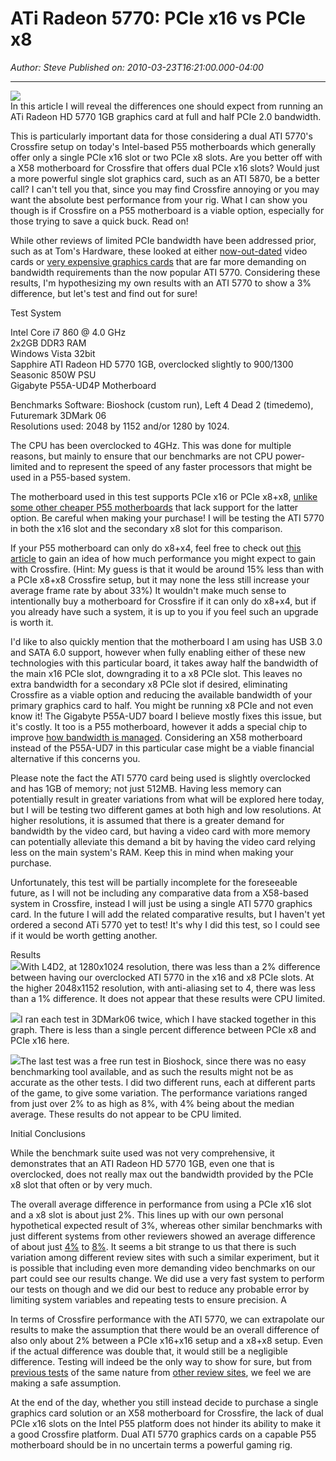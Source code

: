 # ATi Radeon 5770: PCIe x16 vs PCIe x8

*Author: Steve*
*Published on: 2010-03-23T16:21:00.000-04:00*

---

[![](http://www.amd.com/PublishingImages/Restricted/Photograph_ProductShots//242GIF/ATrHD5770_242x193.gif)](http://www.amd.com/PublishingImages/Restricted/Photograph_ProductShots//242GIF/ATrHD5770_242x193.gif)  
In this article I will reveal the differences one should expect from running an ATi Radeon HD 5770 1GB graphics card at full and half PCIe 2.0 bandwidth.  
  
This is particularly important data for those considering a dual ATI 5770's Crossfire setup on today's Intel-based P55 motherboards which generally offer only a single PCIe x16 slot or two PCIe x8 slots. Are you better off with a X58 motherboard for Crossfire that offers dual PCIe x16 slots? Would just a more powerful single slot graphics card, such as an ATI 5870, be a better call? I can't tell you that, since you may find Crossfire annoying or you may want the absolute best performance from your rig. What I can show you though is if Crossfire on a P55 motherboard is a viable option, especially for those trying to save a quick buck. Read on!  
  
While other reviews of limited PCIe bandwidth have been addressed prior, such as at Tom's Hardware, these looked at either [now-out-dated](http://www.tomshardware.com/reviews/pci-express-2.0,1915-10.html) video cards or [very expensive graphics cards](http://www.tomshardware.com/reviews/p55-pci-express-scaling,2517-10.html) that are far more demanding on bandwidth requirements than the now popular ATI 5770. Considering these results, I'm hypothesizing my own results with an ATI 5770 to show a 3% difference, but let's test and find out for sure!  
  
Test System  
  
Intel Core i7 860 @ 4.0 GHz  
2x2GB DDR3 RAM  
Windows Vista 32bit  
Sapphire ATI Radeon HD 5770 1GB, overclocked slightly to 900/1300  
Seasonic 850W PSU  
Gigabyte P55A-UD4P Motherboard  
  
Benchmarks Software: Bioshock (custom run), Left 4 Dead 2 (timedemo), Futuremark 3DMark 06  
Resolutions used: 2048 by 1152 and/or 1280 by 1024.  
  
The CPU has been overclocked to 4GHz. This was done for multiple reasons, but mainly to ensure that our benchmarks are not CPU power-limited and to represent the speed of any faster processors that might be used in a P55-based system.  
  
The motherboard used in this test supports PCIe x16 or PCIe x8+x8, [unlike some other cheaper P55 motherboards](http://www.hardware-revolution.com/p55-motherboards-crossfire-sli-performance-problem/) that lack support for the latter option. Be careful when making your purchase! I will be testing the ATI 5770 in both the x16 slot and the secondary x8 slot for this comparison.  
  
If your P55 motherboard can only do x8+x4, feel free to check out [this article](http://www.tomshardware.com/reviews/p55-pci-express-scaling,2517-6.html) to gain an idea of how much performance you might expect to gain with Crossfire. (Hint: My guess is that it would be around 15% less than with a PCIe x8+x8 Crossfire setup, but it may none the less still increase your average frame rate by about 33%) It wouldn't make much sense to intentionally buy a motherboard for Crossfire if it can only do x8+x4, but if you already have such a system, it is up to you if you feel such an upgrade is worth it.  
  
I'd like to also quickly mention that the motherboard I am using has USB 3.0 and SATA 6.0 support, however when fully enabling either of these new technologies with this particular board, it takes away half the bandwidth of the main x16 PCIe slot, downgrading it to a x8 PCIe slot. This leaves no extra bandwidth for a secondary x8 PCIe slot if desired, eliminating Crossfire as a viable option and reducing the available bandwidth of your primary graphics card to half. You might be running x8 PCIe and not even know it! The Gigabyte P55A-UD7 board I believe mostly fixes this issue, but it's costly. It too is a P55 motherboard, however it adds a special chip to improve [how bandwidth is managed](http://www.tomshardware.com/reviews/usb-3.0-sata-6gb,2583-2.html). Considering an X58 motherboard instead of the P55A-UD7 in this particular case might be a viable financial alternative if this concerns you.  
  
Please note the fact the ATI 5770 card being used is slightly overclocked and has 1GB of memory; not just 512MB. Having less memory can potentially result in greater variations from what will be explored here today, but I will be testing two different games at both high and low resolutions. At higher resolutions, it is assumed that there is a greater demand for bandwidth by the video card, but having a video card with more memory can potentially alleviate this demand a bit by having the video card relying less on the main system's RAM. Keep this in mind when making your purchase.  
  
Unfortunately, this test will be partially incomplete for the foreseeable future, as I will not be including any comparative data from a X58-based system in Crossfire, instead I will just be using a single ATI 5770 graphics card. In the future I will add the related comparative results, but I haven't yet ordered a second ATi 5770 yet to test! It's why I did this test, so I could see if it would be worth getting another.  
  
Results  
[![](graph%284%29.png)](http://2.bp.blogspot.com/_kfv2ADnjgQg/S6kuHR_pa8I/AAAAAAAAEx4/MkRL1L41B1E/s1600-h/graph%284%29.png)With L4D2, at 1280x1024 resolution, there was less than a 2% difference between having our overclocked ATI 5770 in the x16 and x8 PCIe slots. At the higher 2048x1152 resolution, with anti-aliasing set to 4, there was less than a 1% difference. It does not appear that these results were CPU limited.  
  
[![](graph%283%29.png)](http://4.bp.blogspot.com/_kfv2ADnjgQg/S6kuGyWR1QI/AAAAAAAAExw/HmLVEHxeigw/s1600-h/graph%283%29.png)I ran each test in 3DMark06 twice, which I have stacked together in this graph. There is less than a single percent difference between PCIe x8 and PCIe x16 here.  
  
[![](graph%282%29.png)](http://1.bp.blogspot.com/_kfv2ADnjgQg/S6kuGjAXoVI/AAAAAAAAExo/fQLXo2pdIhI/s1600-h/graph%282%29.png)The last test was a free run test in Bioshock, since there was no easy benchmarking tool available, and as such the results might not be as accurate as the other tests. I did two different runs, each at different parts of the game, to give some variation. The performance variations ranged from just over 2% to as high as 8%, with 4% being about the median average. These results do not appear to be CPU limited.  
  
Initial Conclusions  
  
While the benchmark suite used was not very comprehensive, it demonstrates that an ATI Radeon HD 5770 1GB, even one that is overclocked, does not really max out the bandwidth provided by the PCIe x8 slot that often or by very much.  
  
The overall average difference in performance from using a PCIe x16 slot and a x8 slot is about just 2%. This lines up with our own personal hypothetical expected result of 3%, whereas other similar benchmarks with just different systems from other reviewers showed an average difference of about just [4%](http://www.tomshardware.com/reviews/p55-pci-express-scaling,2517-11.html) to [8%](http://www.tomshardware.com/reviews/crossfire-meets-pci-express,1761-13.html). It seems a bit strange to us that there is such variation among different review sites with such a similar experiment, but it is possible that including even more demanding video benchmarks on our part could see our results change. We did use a very fast system to perform our tests on though and we did our best to reduce any probable error by limiting system variables and repeating tests to ensure precision. A  
  
In terms of Crossfire performance with the ATI 5770, we can extrapolate our results to make the assumption that there would be an overall difference of also only about 2% between a PCIe x16+x16 setup and a x8+x8 setup. Even if the actual difference was double that, it would still be a negligible difference. Testing will indeed be the only way to show for sure, but from [previous tests](http://www.tomshardware.com/reviews/crossfire-meets-pci-express,1761-13.html) of the same nature from [other review sites](http://www.tomshardware.com/reviews/p55-pci-express-scaling,2517-11.html), we feel we are making a safe assumption.  
  
At the end of the day, whether you still instead decide to purchase a single graphics card solution or an X58 motherboard for Crossfire, the lack of dual PCIe x16 slots on the Intel P55 platform does not hinder its ability to make it a good Crossfire platform. Dual ATI 5770 graphics cards on a capable P55 motherboard should be in no uncertain terms a powerful gaming rig.